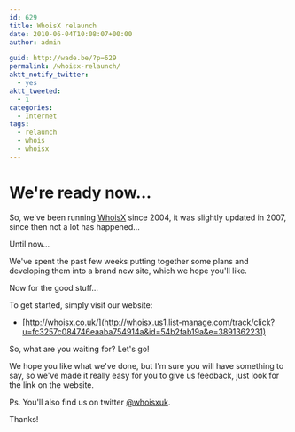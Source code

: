 ```yaml
---
id: 629
title: WhoisX relaunch
date: 2010-06-04T10:08:07+00:00
author: admin

guid: http://wade.be/?p=629
permalink: /whoisx-relaunch/
aktt_notify_twitter:
  - yes
aktt_tweeted:
  - 1
categories:
  - Internet
tags:
  - relaunch
  - whois
  - whoisx
---
```

# We're ready now&#8230;

<p class="lead">
  So, we've been running <a href="http://whoisx.co.uk/">WhoisX</a> since 2004, it was slightly updated in 2007, since then not a lot has happened&#8230;
</p>

Until now&#8230;
  
<!--more-->We've spent the past few weeks putting together some plans and developing them into a brand new site, which we hope you'll like.

Now for the good stuff&#8230;

To get started, simply visit our website:

  * [http://whoisx.co.uk/](http://whoisx.us1.list-manage.com/track/click?u=fc3257c084746eaaba754914a&id=54b2fab19a&e=3891362231)

So, what are you waiting for? Let's go!

We hope you like what we've done, but I'm sure you will have something to say, so we've made it really easy for you to give us feedback, just look for the link on the website.

Ps. You'll also find us on twitter [@whoisxuk](http://whoisx.us1.list-manage.com/track/click?u=fc3257c084746eaaba754914a&id=cd2b64458c&e=3891362231).

Thanks!